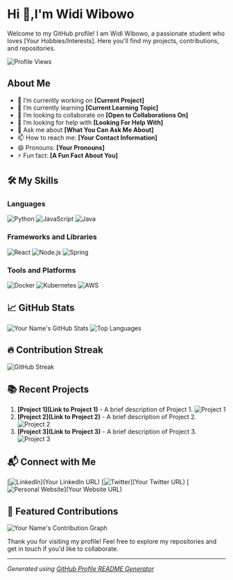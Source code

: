 # Hi 👋,I'm Widi Wibowo

Welcome to my GitHub profile! I am Widi Wibowo, a passionate student who loves [Your Hobbies/Interests]. Here you'll find my projects, contributions, and repositories. 

![Profile Views](https://komarev.com/ghpvc/?username=YourUsername&color=brightgreen)

## About Me

- 🔭 I’m currently working on **[Current Project]**
- 🌱 I’m currently learning **[Current Learning Topic]**
- 👯 I’m looking to collaborate on **[Open to Collaborations On]**
- 🤔 I’m looking for help with **[Looking For Help With]**
- 💬 Ask me about **[What You Can Ask Me About]**
- 📫 How to reach me: **[Your Contact Information]**
- 😄 Pronouns: **[Your Pronouns]**
- ⚡ Fun fact: **[A Fun Fact About You]**

## 🛠️ My Skills

### Languages
![Python](https://img.shields.io/badge/Python-3776AB?style=for-the-badge&logo=python&logoColor=white)
![JavaScript](https://img.shields.io/badge/JavaScript-F7DF1E?style=for-the-badge&logo=javascript&logoColor=black)
![Java](https://img.shields.io/badge/Java-007396?style=for-the-badge&logo=java&logoColor=white)

### Frameworks and Libraries
![React](https://img.shields.io/badge/React-20232A?style=for-the-badge&logo=react&logoColor=61DAFB)
![Node.js](https://img.shields.io/badge/Node.js-339933?style=for-the-badge&logo=nodedotjs&logoColor=white)
![Spring](https://img.shields.io/badge/Spring-6DB33F?style=for-the-badge&logo=spring&logoColor=white)

### Tools and Platforms
![Docker](https://img.shields.io/badge/Docker-2496ED?style=for-the-badge&logo=docker&logoColor=white)
![Kubernetes](https://img.shields.io/badge/Kubernetes-326CE5?style=for-the-badge&logo=kubernetes&logoColor=white)
![AWS](https://img.shields.io/badge/AWS-232F3E?style=for-the-badge&logo=amazonaws&logoColor=white)

## 📈 GitHub Stats

![Your Name's GitHub Stats](https://github-readme-stats.vercel.app/api?username=YourUsername&show_icons=true&theme=radical)
![Top Languages](https://github-readme-stats.vercel.app/api/top-langs/?username=YourUsername&layout=compact&theme=radical)

## 🔥 Contribution Streak

![GitHub Streak](https://github-readme-streak-stats.herokuapp.com/?user=YourUsername&theme=radical)

## 📚 Recent Projects

1. **[Project 1](Link to Project 1)** - A brief description of Project 1.
   ![Project 1](https://img.shields.io/github/stars/YourUsername/Project1?style=social)
2. **[Project 2](Link to Project 2)** - A brief description of Project 2.
   ![Project 2](https://img.shields.io/github/stars/YourUsername/Project2?style=social)
3. **[Project 3](Link to Project 3)** - A brief description of Project 3.
   ![Project 3](https://img.shields.io/github/stars/YourUsername/Project3?style=social)

## 📬 Connect with Me

[![LinkedIn](https://img.shields.io/badge/LinkedIn-0A66C2?style=for-the-badge&logo=linkedin&logoColor=white)](Your LinkedIn URL)
[![Twitter](https://img.shields.io/badge/Twitter-1DA1F2?style=for-the-badge&logo=twitter&logoColor=white)](Your Twitter URL)
[![Personal Website](https://img.shields.io/badge/Website-FF7139?style=for-the-badge&logo=firefox&logoColor=white)](Your Website URL)

## 🌟 Featured Contributions

![Your Name's Contribution Graph](https://activity-graph.herokuapp.com/graph?username=YourUsername&theme=github)

Thank you for visiting my profile! Feel free to explore my repositories and get in touch if you'd like to collaborate.

---

*Generated using [GitHub Profile README Generator](https://github.com/rahuldkjain/github-profile-readme-generator)*
